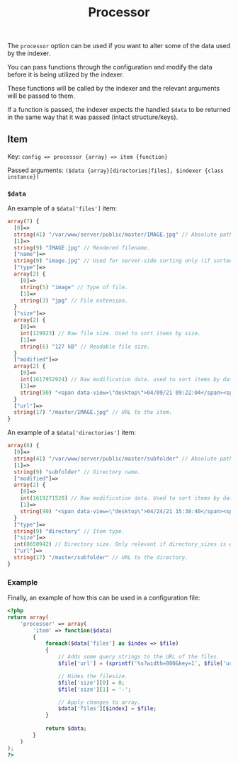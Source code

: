 <h1 align="center">Processor</h1>

<br/>

The `processor` option can be used if you want to alter some of the data used by the indexer.

You can pass functions through the configuration and modify the data before it is being utilized by the indexer.

These functions will be called by the indexer and the relevant arguments will be passed to them.

If a function is passed, the indexer expects the handled `$data` to be returned in the same way that it was passed (intact structure/keys).

## Item <!-- {docsify-ignore} -->
Key: `config => processor {array} => item {function}`

Passed arguments: `($data {array}[directories|files], $indexer {class instance})`

### `$data` <!-- {docsify-ignore} -->
An example of a `$data['files']` item:
```php
array(7) {
  [0]=>
  string(41) "/var/www/server/public/master/IMAGE.jpg" // Absolute path of item.
  [1]=>
  string(9) "IMAGE.jpg" // Rendered filename.
  ["name"]=>
  string(9) "image.jpg" // Used for server-side sorting only (if sorted by name).
  ["type"]=>
  array(2) {
    [0]=>
    string(5) "image" // Type of file.
    [1]=>
    string(3) "jpg" // File extension.
  }
  ["size"]=>
  array(2) {
    [0]=>
    int(129923) // Raw file size. Used to sort items by size.
    [1]=>
    string(6) "127 kB" // Readable file size.
  }
  ["modified"]=>
  array(2) {
    [0]=>
    int(1617952924) // Raw modification data. used to sort items by date.
    [1]=>
    string(90) "<span data-view=\"desktop\">04/09/21 09:22:04</span><span data-view=\"mobile\">09/04/21</span>" // HTML string for showing modified date.
  }
  ["url"]=>
  string(17) "/master/IMAGE.jpg" // URL to the item.
}
```

An example of a `$data['directories']` item:
```php
array(6) {
  [0]=>
  string(41) "/var/www/server/public/master/subfolder" // Absolute path of directory.
  [1]=>
  string(9) "subfolder" // Directory name.
  ["modified"]=>
  array(2) {
    [0]=>
    int(1619271520) // Raw modification data. Used to sort items by date.
    [1]=>
    string(90) "<span data-view=\"desktop\">04/24/21 15:38:40</span><span data-view=\"mobile\">24/04/21</span>" // HTML string for showing modified date.
  }
  ["type"]=>
  string(9) "directory" // Item type.
  ["size"]=>
  int(8650942) // Directory size. Only relevant if directory_sizes is enabled.
  ["url"]=>
  string(17) "/master/subfolder" // URL to the directory.
}
```
### Example

Finally, an example of how this can be used in a configuration file:
```php
<?php
return array(
    'processor' => array(
        'item' => function($data)
        {
            foreach($data['files'] as $index => $file)
            {
                // Adds some query strings to the URL of the files.
                $file['url'] = (sprintf('%s?width=800&key=1', $file['url']));

                // Hides the filesize.
                $file['size'][0] = 0;
                $file['size'][1] = '-';

                // Apply changes to array.
                $data['files'][$index] = $file;
            }
            
            return $data;
        }
    )
);
?>
```

